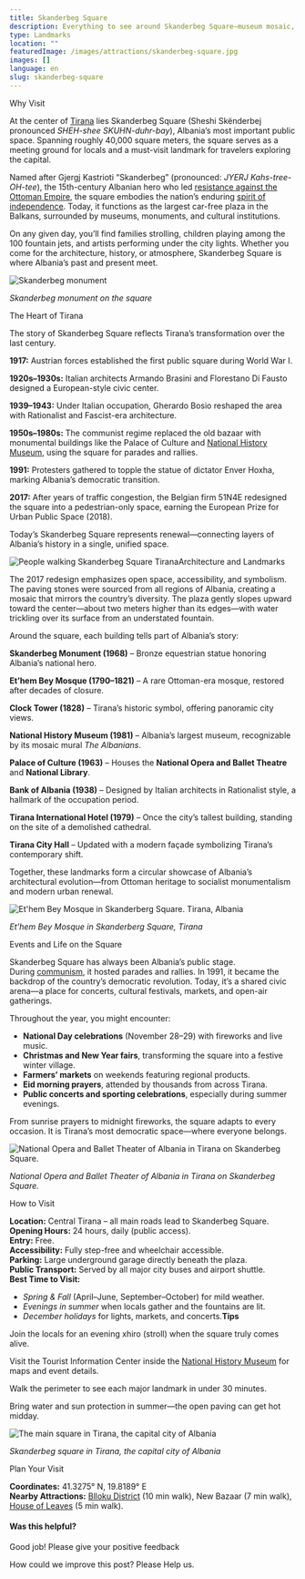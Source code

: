 ```yaml
---
title: Skanderbeg Square
description: Everything to see around Skanderbeg Square—museum mosaic, mosque, clock tower, fountains—plus how to plan your visit with maps and on-the-ground tips.
type: Landmarks
location: ""
featuredImage: /images/attractions/skanderbeg-square.jpg
images: []
language: en
slug: skanderbeg-square
---
```


Why Visit

At the center of [Tirana](https://albaniavisit.com/destinations/tirana/) lies Skanderbeg Square (Sheshi Skënderbej pronounced *SHEH-shee SKUHN-duhr-bay*), Albania’s most important public space. Spanning roughly 40,000 square meters, the square serves as a meeting ground for locals and a must-visit landmark for travelers exploring the capital.

Named after Gjergj Kastrioti “Skanderbeg” (pronounced: *JYERJ Kahs-tree-OH-tee*), the 15th-century Albanian hero who led [resistance against the Ottoman Empire](https://albaniavisit.com/albania-under-ottoman-rule/), the square embodies the nation’s enduring [spirit of independence](https://albaniavisit.com/albania-independence/). Today, it functions as the largest car-free plaza in the Balkans, surrounded by museums, monuments, and cultural institutions.

On any given day, you’ll find families strolling, children playing among the 100 fountain jets, and artists performing under the city lights. Whether you come for the architecture, history, or atmosphere, Skanderbeg Square is where Albania’s past and present meet.

![Skanderbeg monument](/images/attractions/Monument-of-Skanderbeg.jpeg "Monument of Skanderbeg")

*Skanderbeg monument on the square*

The Heart of Tirana

The story of Skanderbeg Square reflects Tirana’s transformation over the last century.

**1917:** Austrian forces established the first public square during World War I.

**1920s–1930s:** Italian architects Armando Brasini and Florestano Di Fausto designed a European-style civic center.

**1939–1943:** Under Italian occupation, Gherardo Bosio reshaped the area with Rationalist and Fascist-era architecture.

**1950s–1980s:** The communist regime replaced the old bazaar with monumental buildings like the Palace of Culture and [National History Museum](https://albaniavisit.com/attractions/national-history-museum/), using the square for parades and rallies.

**1991:** Protesters gathered to topple the statue of dictator Enver Hoxha, marking Albania’s democratic transition.

**2017:** After years of traffic congestion, the Belgian firm 51N4E redesigned the square into a pedestrian-only space, earning the European Prize for Urban Public Space (2018).

Today’s Skanderbeg Square represents renewal—connecting layers of Albania’s history in a single, unified space.

![People walking Skanderbeg Square Tirana](/images/attractions/ftgy7trp-be.jpg "ftgy7trp be")Architecture and Landmarks

The 2017 redesign emphasizes open space, accessibility, and symbolism. The paving stones were sourced from all regions of Albania, creating a mosaic that mirrors the country’s diversity. The plaza gently slopes upward toward the center—about two meters higher than its edges—with water trickling over its surface from an understated fountain.

Around the square, each building tells part of Albania’s story:

**Skanderbeg Monument (1968)** – Bronze equestrian statue honoring Albania’s national hero.

**Et’hem Bey Mosque (1790–1821)** – A rare Ottoman-era mosque, restored after decades of closure.

**Clock Tower (1828)** – Tirana’s historic symbol, offering panoramic city views.

**National History Museum (1981)** – Albania’s largest museum, recognizable by its mosaic mural *The Albanians*.

**Palace of Culture (1963)** – Houses the **National Opera and Ballet Theatre** and **National Library**.

**Bank of Albania (1938)** – Designed by Italian architects in Rationalist style, a hallmark of the occupation period.

**Tirana International Hotel (1979)** – Once the city’s tallest building, standing on the site of a demolished cathedral.

**Tirana City Hall** – Updated with a modern façade symbolizing Tirana’s contemporary shift.

Together, these landmarks form a circular showcase of Albania’s architectural evolution—from Ottoman heritage to socialist monumentalism and modern urban renewal.

![Et'hem Bey Mosque in Skanderberg Square. Tirana, Albania](/images/attractions/Ethem-Bey-Mosque.jpeg "Ethem Bey Mosque")

*Et’hem Bey Mosque in Skanderberg Square, Tirana*

Events and Life on the Square

Skanderbeg Square has always been Albania’s public stage.  
During [communism](https://albaniavisit.com/communist-era/), it hosted parades and rallies. In 1991, it became the backdrop of the country’s democratic revolution. Today, it’s a shared civic arena—a place for concerts, cultural festivals, markets, and open-air gatherings.

Throughout the year, you might encounter:

-   **National Day celebrations** (November 28–29) with fireworks and live music.
-   **Christmas and New Year fairs**, transforming the square into a festive winter village.
-   **Farmers’ markets** on weekends featuring regional products.
-   **Eid morning prayers**, attended by thousands from across Tirana.
-   **Public concerts and sporting celebrations**, especially during summer evenings.

From sunrise prayers to midnight fireworks, the square adapts to every occasion. It is Tirana’s most democratic space—where everyone belongs.

![National Opera and Ballet Theater of Albania in Tirana on Skanderbeg Square.](/images/attractions/National-Opera-and-Ballet-Theater-of-Albania.jpeg "National Opera and Ballet Theater of Albania")

*National Opera and Ballet Theater of Albania in Tirana on Skanderbeg Square.*

How to Visit

**Location:** Central Tirana – all main roads lead to Skanderbeg Square.  
**Opening Hours:** 24 hours, daily (public access).  
**Entry:** Free.  
**Accessibility:** Fully step-free and wheelchair accessible.  
**Parking:** Large underground garage directly beneath the plaza.  
**Public Transport:** Served by all major city buses and airport shuttle.  
**Best Time to Visit:**

-   *Spring & Fall* (April–June, September–October) for mild weather.
-   *Evenings in summer* when locals gather and the fountains are lit.
-   *December holidays* for lights, markets, and concerts.**Tips**

Join the locals for an evening xhiro (stroll) when the square truly comes alive.

Visit the Tourist Information Center inside the [National History Museum](https://albaniavisit.com/attractions/national-history-museum/) for maps and event details.

Walk the perimeter to see each major landmark in under 30 minutes.

Bring water and sun protection in summer—the open paving can get hot midday.

![The main square in Tirana, the capital city of Albania](/images/attractions/main-square-in-Tirana.jpeg "main square in Tirana")

*Skanderbeg square in Tirana, the capital city of Albania*

Plan Your Visit

**Coordinates:** 41.3275° N, 19.8189° E  
**Nearby Attractions:** [Blloku District](https://albaniavisit.com/attractions/blloku/) (10 min walk), New Bazaar (7 min walk), [House of Leaves](https://albaniavisit.com/attractions/house-of-leaves/) (5 min walk).

#### Was this helpful?

 

Good job! Please give your positive feedback

How could we improve this post? Please Help us.
